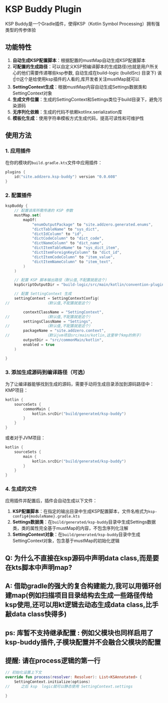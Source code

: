 # KSP Buddy Plugin

KSP Buddy是一个Gradle插件，使得KSP（Kotlin Symbol Processing）拥有强类型的传参体验

## 功能特性

1. **自动生成KSP配置脚本**：根据配置的mustMap自动生成KSP配置脚本
2. **可配置的生成路径**：可以自定义KSP预编译脚本的生成路径(也就是用户所关心的他们需要传递哪些ksp参数, 自动生成在build-logic (buildSrc) 目录下) 诶☝️🤓这个是给使用ksp插件的人看的,库开发者关注mustMap就可以
3. **SettingContext生成**：根据mustMap内容自动生成Settings数据类和SettingContext对象
4. **生成文件位置**：生成的SettingContext和Settings类位于build目录下，避免污染源码
5. **无序列化依赖**：生成的代码不依赖kotlinx.serialization库
6. **模板化生成**：使用字符串模板方式生成代码，提高可读性和可维护性

## 使用方法

### 1. 应用插件

在你的模块的`build.gradle.kts`文件中应用插件：

```kotlin
plugins {
    id("site.addzero.ksp-buddy") version "0.0.608"
}
```

### 2. 配置插件

```kotlin
kspBuddy {
    // 配置该库所需传递的 KSP 参数
    mustMap.set(
        mapOf(
            "enumOutputPackage" to "site.addzero.generated.enums",
            "dictTableName" to "sys_dict",
            "dictIdColumn" to "id",
            "dictCodeColumn" to "dict_code",
            "dictNameColumn" to "dict_name",
            "dictItemTableName" to "sys_dict_item",
            "dictItemForeignKeyColumn" to "dict_id",
            "dictItemCodeColumn" to "item_value",
            "dictItemNameColumn" to "item_text",
        )
    )

    // 配置 KSP 脚本输出路径（默认值,不配置就是这个）
    kspScriptOutputDir = "build-logic/src/main/kotlin/convention-plugins/generated"

    // 配置 SettingContext 生成
    settingContext = SettingContextConfig(
//                （默认值,不配置就是这个）

        contextClassName = "SettingContext",
//                （默认值,不配置就是这个）
        settingsClassName = "Settings",
//                （默认值,不配置就是这个）
        packageName = "site.addzero.context",
//                （默认jvm项目src/main/kotlin,这里举个kmp的例子）
        outputDir = "src/commonMain/kotlin",
        enabled = true
    )

}
```

### 3. 添加生成源码到编译路径（可选）

为了让编译器能够找到生成的源码，需要手动将生成目录添加到源码路径中：
KMP项目：
```kotlin
kotlin {
    sourceSets {
        commonMain {
            kotlin.srcDir("build/generated/ksp-buddy")
        }
    }
}
```

或者对于JVM项目：

```kotlin
kotlin {
    sourceSets {
        main {
            kotlin.srcDir("build/generated/ksp-buddy")
        }
    }
}
```

### 4. 生成的文件

应用插件并配置后，插件会自动生成以下文件：

1. **KSP配置脚本**：在指定的输出目录中生成KSP配置脚本，文件名格式为`ksp-config4{moduleName}.gradle.kts`
2. **Settings数据类**：在`build/generated/ksp-buddy`目录中生成Settings数据类，类的属性完全基于mustMap的内容，不包含序列化注解
3. **SettingContext对象**：在`build/generated/ksp-buddy`目录中生成SettingContext对象，包含基于mustMap的初始化逻辑
## Q: 为什么不直接在ksp源码中声明data class,而是要在kts脚本中声明map?
## A: 借助gradle的强大的复合构建能力,我可以用循环创建map(例如扫描项目目录结构去生成一些路径传给ksp使用,还可以用kt逻辑去动态生成data class,比手敲data class快得多)
## ps: 库暂不支持继承配置 : 例如父模块也同样启用了ksp-buddy插件,子模块配置并不会融合父模块的配置
## 提醒: 请在process逻辑的第一行 
```kotlin
// 初始化设置上下文
override fun process(resolver: Resolver): List<KSAnnotated> {
    SettingContext.initialize(options)
//     之后 ksp  logic就可以静态使用 SettingContext.settings
    
}
```
